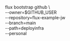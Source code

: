  flux bootstrap github \           
  --owner=$GITHUB_USER \
  --repository=flux-example-jw \
  --branch=main \
  --path=deployinfra \
  --personal
